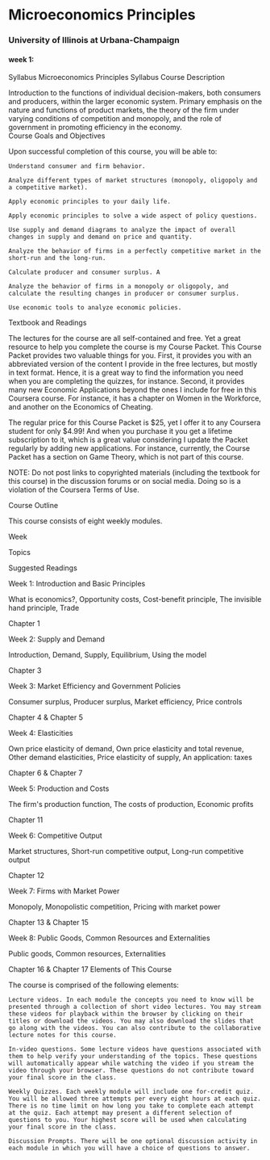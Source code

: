 # Microeconomics Principles
### University of Illinois at Urbana-Champaign

#### week 1:

Syllabus
Microeconomics Principles Syllabus
Course Description

 Introduction to the functions of individual decision-makers, both consumers and producers, within the larger economic system. Primary emphasis on the nature and functions of product markets, the theory of the firm under varying conditions of competition and monopoly, and the role of government in promoting efficiency in the economy.  
Course Goals and Objectives

Upon successful completion of this course, you will be able to:

    Understand consumer and firm behavior.

    Analyze different types of market structures (monopoly, oligopoly and a competitive market). 

    Apply economic principles to your daily life.

    Apply economic principles to solve a wide aspect of policy questions.

    Use supply and demand diagrams to analyze the impact of overall changes in supply and demand on price and quantity. 

    Analyze the behavior of firms in a perfectly competitive market in the short-run and the long-run.

    Calculate producer and consumer surplus. A

    Analyze the behavior of firms in a monopoly or oligopoly, and calculate the resulting changes in producer or consumer surplus. 

    Use economic tools to analyze economic policies.

Textbook and Readings

The lectures for the course are all self-contained and free. Yet a great resource to help you complete the course is my Course Packet. This Course Packet provides two valuable things for you. First, it provides you with an abbreviated version of the content I provide in the free lectures, but mostly in text format. Hence, it is a great way to find the information you need when you are completing the quizzes, for instance.  Second, it provides many new Economic Applications beyond the ones I include for free in this Coursera course.  For instance, it has a chapter on Women in the Workforce, and another on the Economics of Cheating.   

The regular price for this Course Packet is $25, yet I offer it to any Coursera student for only $4.99! And when you purchase it you get a lifetime subscription to it, which is a great value considering I update the Packet regularly by adding new applications. For instance, currently, the Course Packet has a section on Game Theory, which is not part of this course. 

NOTE: Do not post links to copyrighted materials (including the textbook for this course) in the discussion forums or on social media. Doing so is a violation of the Coursera Terms of Use.

Course Outline

This course consists of eight weekly modules.

Week
	

Topics
	

Suggested Readings

Week 1: Introduction and Basic Principles
	

What is economics?, Opportunity costs, Cost-benefit principle, The invisible hand principle, Trade
	

Chapter 1

Week 2: Supply and Demand
	

Introduction, Demand, Supply, Equilibrium, Using the model
	

Chapter 3

Week 3: Market Efficiency and Government Policies
	

Consumer surplus, Producer surplus, Market efficiency, Price controls
	

Chapter 4 & Chapter 5

Week 4: Elasticities
	

Own price elasticity of demand, Own price elasticity and total revenue, Other demand elasticities, Price elasticity of supply, An application: taxes
	

Chapter 6 & Chapter 7

Week 5: Production and Costs
	

The firm's production function, The costs of production, Economic profits
	

Chapter 11

Week 6: Competitive Output
	

Market structures, Short-run competitive output, Long-run competitive output
	

Chapter 12

Week 7: Firms with Market Power
	

Monopoly, Monopolistic competition, Pricing with market power
	

Chapter 13 & Chapter 15

Week 8: Public Goods, Common Resources and Externalities
	

Public goods, Common resources, Externalities
	

Chapter 16 & Chapter 17
Elements of This Course

The course is comprised of the following elements:

    Lecture videos. In each module the concepts you need to know will be presented through a collection of short video lectures. You may stream these videos for playback within the browser by clicking on their titles or download the videos. You may also download the slides that go along with the videos. You can also contribute to the collaborative lecture notes for this course.

    In-video questions. Some lecture videos have questions associated with them to help verify your understanding of the topics. These questions will automatically appear while watching the video if you stream the video through your browser. These questions do not contribute toward your final score in the class.

    Weekly Quizzes. Each weekly module will include one for-credit quiz. You will be allowed three attempts per every eight hours at each quiz. There is no time limit on how long you take to complete each attempt at the quiz. Each attempt may present a different selection of questions to you. Your highest score will be used when calculating your final score in the class.

    Discussion Prompts. There will be one optional discussion activity in each module in which you will have a choice of questions to answer.
